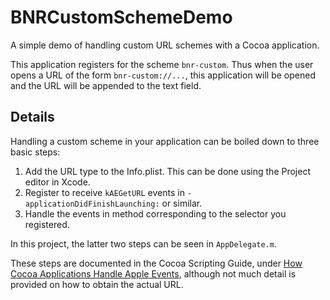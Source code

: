 # BNRCustomSchemeDemo

A simple demo of handling custom URL schemes with a Cocoa application.

This application registers for the scheme `bnr-custom`.  Thus when the user opens a URL of the form `bnr-custom://...`, this application will be opened and the URL will be appended to the text field.

## Details

Handling a custom scheme in your application can be boiled down to three basic steps:

1. Add the URL type to the Info.plist.  This can be done using the Project editor in Xcode.
2. Register to receive `kAEGetURL` events in `-applicationDidFinishLaunching:` or similar.
3. Handle the events in method corresponding to the selector you registered.

In this project, the latter two steps can be seen in `AppDelegate.m`.

These steps are documented in the Cocoa Scripting Guide, under [How Cocoa Applications Handle Apple Events](https://developer.apple.com/library/mac/#documentation/Cocoa/Conceptual/ScriptableCocoaApplications/SApps_handle_AEs/SAppsHandleAEs.html), although not much detail is provided on how to obtain the actual URL.

